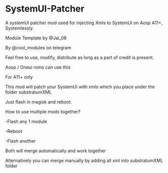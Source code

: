 # SystemUI-Patcher
A systemUI patcher mod used for injecting Xmls to SystemUI on Aosp A11+, Systemlessly. 

Module Template by @Jai_08

By @cool_modules on telegram 

Feel free to use, modify, distribute as long as a part of credit is present.

Aosp / Oneui roms can use this

For A11+ only

This mod will patch your SystemUI with xmls which you place under the folder substratumXML

Just flash in magisk and reboot.


How to use multiple mods together?

-Flash any 1 module 

-Reboot

-Flash another

Both will merge automatically and work together

Alternatively you can merge manually by adding all xml into substratumXML folder
